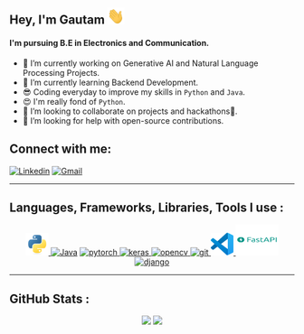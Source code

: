 ## Hey, I'm Gautam <img src="https://raw.githubusercontent.com/ABSphreak/ABSphreak/master/gifs/Hi.gif" width="30px">


#### I'm pursuing B.E in Electronics and Communication.

- 🔭 I’m currently working on Generative AI and Natural Language Processing Projects.
- 🌱 I’m currently learning Backend Development.
- 😎 Coding everyday to improve my skills in `Python` and `Java`.
- 😍 I'm really fond of `Python`.
- 👯 I’m looking to collaborate on projects and hackathons🤝.
- 🤔 I’m looking for help with open-source contributions.


## Connect with me:

[![Linkedin](https://img.shields.io/badge/-gautam-blue?style=flat-square&logo=Linkedin&logoColor=white&link=https://www.linkedin.com/in/gautam-chutani-2762171b9/)](https://www.linkedin.com/in/gautam-chutani-2762171b9/)
[![Gmail](https://img.shields.io/badge/-gautamabd17@gmail.com-c14438?style=flat-square&logo=Gmail&logoColor=white&link=mailto:gautamabd17@gmail.com)](mailto:gautamabd17@gmail.com)

 
----

## Languages, Frameworks, Libraries, Tools I use :

<p align="center">
 <a href="https://www.python.org" target="_blank"> <img src="https://raw.githubusercontent.com/devicons/devicon/master/icons/python/python-original.svg" alt="python" width="40" height="40"/> </a>
<a href="https://www.java.com/en/"><img width="75" alt="Java" src="https://static.javatpoint.com/core/images/java-logo1.png"></a>
<a href="https://pytorch.org/" target="_blank"> <img src="https://raw.githubusercontent.com/valohai/ml-logos/master/pytorch.svg" alt="pytorch" width="90" height="40"/> </a>
<a href="https://keras.io/" target="_blank"> <img src="https://keras.io/img/logo.png" alt="keras" width="90" height="30"/> </a>
<a href="https://opencv.org/" target="_blank"> <img src="https://upload.wikimedia.org/wikipedia/commons/thumb/3/32/OpenCV_Logo_with_text_svg_version.svg/730px-OpenCV_Logo_with_text_svg_version.svg.png" alt="opencv" width="35"/> </a>
<a href="https://git-scm.com/" target="_blank"> <img src="https://www.vectorlogo.zone/logos/git-scm/git-scm-icon.svg" alt="git" width="40" height="40"/> </a>
<a href="https://code.visualstudio.com/" target="_blank"> <img src="https://raw.githubusercontent.com/github/explore/80688e429a7d4ef2fca1e82350fe8e3517d3494d/topics/visual-studio-code/visual-studio-code.png" alt="git" width="40" height="40"/> </a> 
<!-- <a href="https://heroku.com" target="_blank"> <img src="https://www.vectorlogo.zone/logos/heroku/heroku-icon.svg" alt="heroku" width="40" height="40"/> </a> -->
<!-- <a href="https://www.w3.org/html/" target="_blank"> <img src="https://raw.githubusercontent.com/devicons/devicon/master/icons/html5/html5-original-wordmark.svg" alt="html5" width="40" height="40"/> </a> <a href="https://www.w3schools.com/css/" target="_blank"> <img src="https://raw.githubusercontent.com/devicons/devicon/master/icons/css3/css3-original-wordmark.svg" alt="css3" width="40" height="40"/> </a> 
<a href="https://developer.mozilla.org/en-US/docs/Web/JavaScript" target="_blank"> <img src="https://raw.githubusercontent.com/devicons/devicon/master/icons/javascript/javascript-original.svg" alt="javascript" width="40" height="40"/> </a> -->
<a href="https://fastapi.tiangolo.com/" target="_blank"> <img src="https://raw.githubusercontent.com/devicons/devicon/master/icons/fastapi/fastapi-plain-wordmark.svg" alt="FastAPI" width="75" height="55"/> </a>
<a href="https://www.djangoproject.com/" target="_blank"> <img src="https://www.vectorlogo.zone/logos/djangoproject/djangoproject-ar21.svg" alt="django" width="60" height="40"/> </a>
<!-- <a href="https://go.dev/" target="_blank"> <img src="https://www.vectorlogo.zone/logos/golang/golang-official.svg" alt="Golang" width="60" height="40"/> </a> -->

</p>

----

## GitHub Stats :

<p align="center">
  
  <img src="https://github-readme-stats.vercel.app/api?username=gautamgc17&hide=stars&show_icons=true&count_private=true&theme=tokyonight&line_height=32">
  <img src="https://github-readme-stats.vercel.app/api/top-langs/?username=gautamgc17&theme=tokyonight">

</p>


